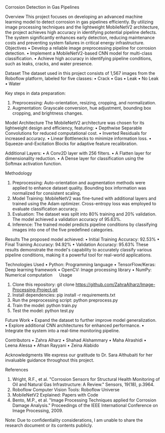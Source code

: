 Corrosion Detection in Gas Pipelines

Overview
This project focuses on developing an advanced machine learning model to detect corrosion in gas pipelines efficiently. By utilizing image processing techniques and the lightweight MobileNetV2 architecture, the project achieves high accuracy in identifying potential pipeline defects. The system significantly enhances early detection, reducing maintenance costs and preventing system failures in critical energy infrastructure.
Objectives
•	Develop a reliable image preprocessing pipeline for corrosion detection.
•	Implement a MobileNetV2-based CNN model for multi-class classification.
•	Achieve high accuracy in identifying pipeline conditions, such as leaks, cracks, and water presence.

Dataset
The dataset used in this project consists of 1,567 images from the Roboflow platform, labeled for five classes:
•	Crack
•	Gas
•	Leak
•	No Leak
•	Water

Key steps in data preparation:
1.	Preprocessing: Auto-orientation, resizing, cropping, and normalization.
2.	Augmentation: Grayscale conversion, hue adjustment, bounding box cropping, and brightness changes.
   
Model Architecture
The MobileNetV2 architecture was chosen for its lightweight design and efficiency, featuring:
•	Depthwise Separable Convolutions for reduced computational cost.
•	Inverted Residuals for increased accuracy.
•	Linear Bottlenecks to minimize information loss.
•	Squeeze-and-Excitation Blocks for adaptive feature recalibration.

Additional Layers:
•	A Conv2D layer with 256 filters.
•	A Flatten layer for dimensionality reduction.
•	A Dense layer for classification using the Softmax activation function.

Methodology
1.	Preprocessing: Auto-orientation and augmentation methods were applied to enhance dataset quality. Bounding box information was normalized for consistent scaling.
2.	Model Training: MobileNetV2 was fine-tuned with additional layers and trained using the Adam optimizer. Cross-entropy loss was employed to evaluate classification accuracy.
3.	Evaluation: The dataset was split into 80% training and 20% validation. The model achieved a validation accuracy of 95.63%.
4.	Inference: The trained model predicts pipeline conditions by classifying images into one of the five predefined categories.

Results
The proposed model achieved:
•	Initial Training Accuracy: 92.53%
•	Final Training Accuracy: 94.92%
•	Validation Accuracy: 95.63%
These results demonstrate the model's capability to accurately classify various pipeline conditions, making it a powerful tool for real-world applications.

Technologies Used
•	Python: Programming language
•	TensorFlow/Keras: Deep learning framework
•	OpenCV: Image processing library
•	NumPy: Numerical computation
 
Usage
1.	Clone this repository: 
git clone https://github.com/ZahraAlharz/Image-Processing-Project.git
2.	Install dependencies: 
pip install -r requirements.txt
3.	Run the preprocessing script: 
python preprocess.py
4.	Train the model: 
python train.py
5.	Test the model: 
python test.py

Future Work
•	Expand the dataset to further improve model generalization.
•	Explore additional CNN architectures for enhanced performance.
•	Integrate the system into a real-time monitoring pipeline.

Contributors
•	Zahra Alharz
•	Shahad Alshammary
•	Maha Alrashidi
•	Leena Alessa
•	Afnan Rayyani
•	Zeina Alabido

Acknowledgments
We express our gratitude to Dr. Sara Althubaiti for her invaluable guidance throughout this project.

References
1.	Wright, R.F., et al. "Corrosion Sensors for Structural Health Monitoring of Oil and Natural Gas Infrastructure: A Review." Sensors, 19(18), p.3964.
2.	Roboflow Computer Vision Tools: Roboflow Universe
3.	MobileNetV2 Explained: Papers with Code
4.	Bento, M.P., et al. "Image Processing Techniques applied for Corrosion Damage Analysis." Proceedings of the IEEE International Conference on Image Processing, 2009.

Note: Due to confidentiality considerations, I am unable to share the research document or its contents publicly.
